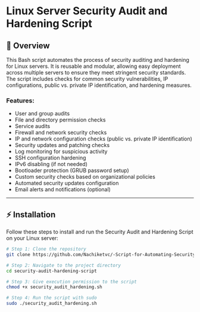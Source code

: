 # Linux Server Security Audit and Hardening Script

## 📌 Overview

This Bash script automates the process of security auditing and hardening for Linux servers. It is reusable and modular, allowing easy deployment across multiple servers to ensure they meet stringent security standards. The script includes checks for common security vulnerabilities, IP configurations, public vs. private IP identification, and hardening measures.

### Features:
- User and group audits
- File and directory permission checks
- Service audits
- Firewall and network security checks
- IP and network configuration checks (public vs. private IP identification)
- Security updates and patching checks
- Log monitoring for suspicious activity
- SSH configuration hardening
- IPv6 disabling (if not needed)
- Bootloader protection (GRUB password setup)
- Custom security checks based on organizational policies
- Automated security updates configuration
- Email alerts and notifications (optional)

---

## ⚡ Installation

Follow these steps to install and run the Security Audit and Hardening Script on your Linux server:

```bash
# Step 1: Clone the repository
git clone https://github.com/Nachiketvc/-Script-for-Automating-Security-Audits-and-Server-Hardening-on-Linux-Servers-.git

# Step 2: Navigate to the project directory
cd security-audit-hardening-script

# Step 3: Give execution permission to the script
chmod +x security_audit_hardening.sh

# Step 4: Run the script with sudo
sudo ./security_audit_hardening.sh





